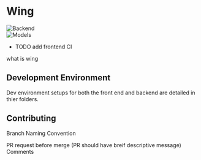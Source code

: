 # Wing
![Backend](https://github.com/SeniorGroup-22-23/Wing/actions/workflows/swift-backend.yml/badge.svg)   
![Models](https://github.com/SeniorGroup-22-23/Wing/actions/workflows/swift-models.yml/badge.svg)   

* TODO add frontend CI


what is wing

## Development Environment      
Dev environment setups for both the front end and backend are detailed in thier folders. 

## Contributing
Branch Naming Convention    

PR request before merge (PR should have breif descriptive message)   
Comments 
